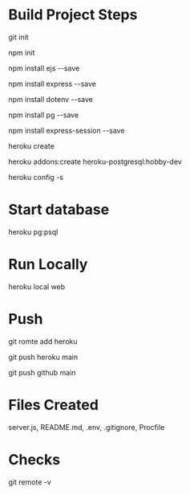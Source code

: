 # Build Project Steps
git init

npm init

npm install ejs --save

npm install express --save

npm install dotenv --save

npm install pg --save

npm install express-session --save

heroku create

heroku addons:create heroku-postgresql:hobby-dev

heroku config -s

# Start database
heroku pg:psql

# Run Locally
heroku local web

# Push
git romte add heroku

git push heroku main

git push github main

# Files Created
server.js, 
README.md, 
.env, 
.gitignore, 
Procfile

# Checks
git remote -v